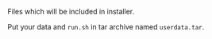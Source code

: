 Files which will be included in installer.

Put your data and `run.sh` in tar archive named `userdata.tar`.